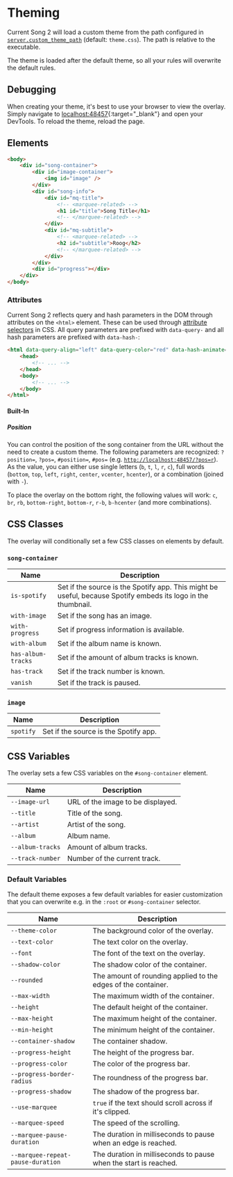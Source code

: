# Theming

Current Song 2 will load a custom theme from the path configured in [`server.custom_theme_path`](../../Configuration.md#custom_theme_path) (default: `theme.css`). The path is relative to the executable.

The theme is loaded after the default theme, so all your rules will overwrite the default rules.

## Debugging

When creating your theme, it's best to use your browser to view the overlay. Simply navigate to [localhost:48457](http://localhost:48457){:target="\_blank"} and open your DevTools. To reload the theme, reload the page.

## Elements

```html
<body>
    <div id="song-container">
        <div id="image-container">
            <img id="image" />
        </div>
        <div id="song-info">
            <div id="mq-title">
                <!-- <marquee-related> -->
                <h1 id="title">Song Title</h1>
                <!-- </marquee-related> -->
            </div>
            <div id="mq-subtitle">
                <!-- <marquee-related> -->
                <h2 id="subtitle">Roog</h2>
                <!-- </marquee-related> -->
            </div>
        </div>
        <div id="progress"></div>
    </div>
</body>
```

### Attributes

Current Song 2 reflects query and hash parameters in the DOM through attributes on the `<html>` element. These can be used through [attribute selectors](https://developer.mozilla.org/docs/Web/CSS/Attribute_selectors) in CSS.
All query parameters are prefixed with `data-query-` and all hash parameters are prefixed with `data-hash-`:

```html title="http://localhost:48457/?align=left&color=red#animate=yes&shadow=none"
<html data-query-align="left" data-query-color="red" data-hash-animate="yes" data-hash-shadow="none">
    <head>
        <!-- ... -->
    </head>
    <body>
        <!-- ... -->
    </body>
</html>
```

#### Built-In

##### Position

You can control the position of the song container from the URL without the need to create a custom theme.
The following parameters are recognized: `?position=`, `?pos=`, `#position=`, `#pos=` (e.g. [`http://localhost:48457/?pos=r`](http://localhost:48457/?pos=r)).
As the value, you can either use single letters (`b`, `t`, `l`, `r`, `c`), full words (`bottom`, `top`, `left`, `right`, `center`, `vcenter`, `hcenter`), or a combination (joined with `-`).

To place the overlay on the bottom right, the following values will work: `c`, `br`, `rb`, `bottom-right`, `bottom-r`, `r-b`, `b-hcenter` (and more combinations).

## CSS Classes

The overlay will conditionally set a few CSS classes on elements by default.

### `song-container`

| Name               | Description                                                                                                   |
| ------------------ | ------------------------------------------------------------------------------------------------------------- |
| `is-spotify`       | Set if the source is the Spotify app. This might be useful, because Spotify embeds its logo in the thumbnail. |
| `with-image`       | Set if the song has an image.                                                                                 |
| `with-progress`    | Set if progress information is available.                                                                     |
| `with-album`       | Set if the album name is known.                                                                               |
| `has-album-tracks` | Set if the amount of album tracks is known.                                                                   |
| `has-track`        | Set if the track number is known.                                                                             |
| `vanish`           | Set if the track is paused.                                                                                   |

### `image`

| Name      | Description                           |
| --------- | ------------------------------------- |
| `spotify` | Set if the source is the Spotify app. |

## CSS Variables

The overlay sets a few CSS variables on the `#song-container` element.

| Name             | Description                       |
| ---------------- | --------------------------------- |
| `--image-url`    | URL of the image to be displayed. |
| `--title`        | Title of the song.                |
| `--artist`       | Artist of the song.               |
| `--album`        | Album name.                       |
| `--album-tracks` | Amount of album tracks.           |
| `--track-number` | Number of the current track.      |

### Default Variables

The default theme exposes a few default variables for easier customization that you can overwrite e.g. in the `:root` or `#song-container` selector.

| Name                              | Description                                                      |
| --------------------------------- | ---------------------------------------------------------------- |
| `--theme-color`                   | The background color of the overlay.                             |
| `--text-color`                    | The text color on the overlay.                                   |
| `--font`                          | The font of the text on the overlay.                             |
| `--shadow-color`                  | The shadow color of the container.                               |
| `--rounded`                       | The amount of rounding applied to the edges of the container.    |
| `--max-width`                     | The maximum width of the container.                              |
| `--height`                        | The default height of the container.                             |
| `--max-height`                    | The maximum height of the container.                             |
| `--min-height`                    | The minimum height of the container.                             |
| `--container-shadow`              | The container shadow.                                            |
| `--progress-height`               | The height of the progress bar.                                  |
| `--progress-color`                | The color of the progress bar.                                   |
| `--progress-border-radius`        | The roundness of the progress bar.                               |
| `--progress-shadow`               | The shadow of the progress bar.                                  |
| `--use-marquee`                   | `true` if the text should scroll across if it's clipped.         |
| `--marquee-speed`                 | The speed of the scrolling.                                      |
| `--marquee-pause-duration`        | The duration in milliseconds to pause when an edge is reached.   |
| `--marquee-repeat-pause-duration` | The duration in milliseconds to pause when the start is reached. |
